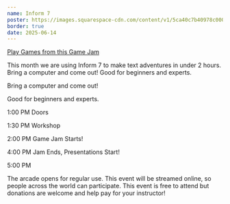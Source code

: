 ```yaml
---
name: Inform 7
poster: https://images.squarespace-cdn.com/content/v1/5ca40c7b40978c0001458f5d/7929b380-7fa8-48ba-881e-3561c1c26d0c/gjotmc20250614Inform+-+Blake+Andrews.png?format=2500w
border: true
date: 2025-06-14
---
```


[Play Games from this Game Jam](https://itch.io/jam/2-hr-gamejam-club-june-2025/entries)

This month we are using Inform 7 to make text adventures in under 2 hours. Bring a computer and come out! Good for beginners and experts.

Bring a computer and come out!

Good for beginners and experts.

1:00 PM Doors

1:30 PM Workshop

2:00 PM Game Jam Starts!

4:00 PM Jam Ends, Presentations Start!

5:00 PM

The arcade opens for regular use. This event will be streamed online, so people across the world can participate. This event is free to attend but donations are welcome and help pay for your instructor!

